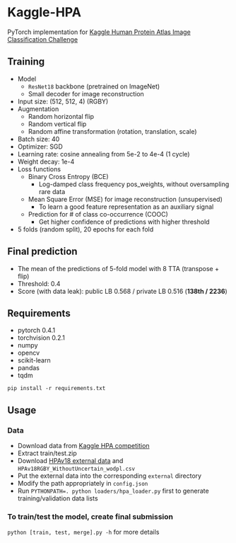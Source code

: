# Kaggle-HPA
PyTorch implementation for [Kaggle Human Protein Atlas Image Classification Challenge](https://www.kaggle.com/c/human-protein-atlas-image-classification)


## Training
* Model
	- `ResNet18` backbone (pretrained on ImageNet)
	- Small decoder for image reconstruction
* Input size: (512, 512, 4) (RGBY)
* Augmentation
	- Random horizontal flip
	- Random vertical flip
	- Random affine transformation (rotation, translation, scale)
* Batch size: 40
* Optimizer: SGD
* Learning rate: cosine annealing from 5e-2 to 4e-4 (1 cycle)
* Weight decay: 1e-4
* Loss functions
	- Binary Cross Entropy (BCE)
		+ Log-damped class frequency pos_weights, without oversampling rare data
	- Mean Square Error (MSE) for image reconstruction (unsupervised)
		+ To learn a good feature representation as an auxiliary signal
	- Prediction for # of class co-occurrence (COOC)
		+ Get higher confidence of predictions with higher threshold
* 5 folds (random split), 20 epochs for each fold


## Final prediction
* The mean of the predictions of 5-fold model with 8 TTA (transpose + flip)
* Threshold: 0.4
* Score (with data leak): public LB 0.568 / private LB 0.516 (**138th / 2236**)


## Requirements
* pytorch 0.4.1
* torchvision 0.2.1
* numpy
* opencv
* scikit-learn
* pandas
* tqdm

`pip install -r requirements.txt`


## Usage

### Data
* Download data from [Kaggle HPA competition](https://www.kaggle.com/c/human-protein-atlas-image-classification/data)
* Extract train/test.zip
* Download [HPAv18 external data](https://www.kaggle.com/c/human-protein-atlas-image-classification/discussion/69984) and `HPAv18RGBY_WithoutUncertain_wodpl.csv`
* Put the external data into the corresponding `external` directory
* Modify the path appropriately in `config.json`
* Run `PYTHONPATH=. python loaders/hpa_loader.py` first to generate training/validation data lists

### To train/test the model, create final submission
`python [train, test, merge].py -h` for more details
